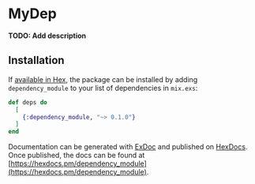 # MyDep

**TODO: Add description**

## Installation

If [available in Hex](https://hex.pm/docs/publish), the package can be installed
by adding `dependency_module` to your list of dependencies in `mix.exs`:

```elixir
def deps do
  [
    {:dependency_module, "~> 0.1.0"}
  ]
end
```

Documentation can be generated with [ExDoc](https://github.com/elixir-lang/ex_doc)
and published on [HexDocs](https://hexdocs.pm). Once published, the docs can
be found at [https://hexdocs.pm/dependency_module](https://hexdocs.pm/dependency_module).

